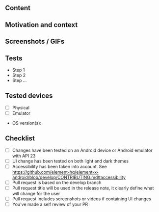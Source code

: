 <!-- Please read [CONTRIBUTING.md](https://github.com/element-hq/element-x-android/blob/develop/CONTRIBUTING.md) before submitting your pull request -->
 
## Content

<!-- Describe shortly what has been changed -->

## Motivation and context

<!-- Provide link to the corresponding issue if applicable or explain the context -->

## Screenshots / GIFs

<!--
We have screenshot tests in the project, so attaching screenshots to a PR is not mandatory, as far as there
is a Composable Preview covering the changes. In this case, the change will appear in the file diff.
Note that all the UI composables should be covered by a Composable Preview.

Providing a video of the change is still very useful for the reviewer and for the history of the project.

You can use a table like this to show screenshots comparison.
Uncomment this markdown table below and edit the last line `|||`:
|copy screenshot of before here|copy screenshot of after here|

|Before|After|
|-|-|
|||
 -->

## Tests

<!-- Explain how you tested your development -->

- Step 1
- Step 2
- Step ...

## Tested devices

- [ ] Physical
- [ ] Emulator
- OS version(s):

## Checklist

<!-- Depending on the Pull Request content, it can be acceptable if some of the following checkboxes stay unchecked. -->

- [ ] Changes have been tested on an Android device or Android emulator with API 23
- [ ] UI change has been tested on both light and dark themes
- [ ] Accessibility has been taken into account. See https://github.com/element-hq/element-x-android/blob/develop/CONTRIBUTING.md#accessibility
- [ ] Pull request is based on the develop branch
- [ ] Pull request title will be used in the release note, it clearly define what will change for the user
- [ ] Pull request includes screenshots or videos if containing UI changes
- [ ] You've made a self review of your PR
